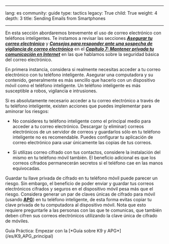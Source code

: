 

---

lang: es
community: guide
type: tactics
legacy: True
child: True
weight: 4
depth: 3
title: Sending Emails from Smartphones

---

En esta sección abordaremos brevemente el uso de correo electrónico con teléfonos inteligentes. Te instamos a revisar las secciones [***Asegurar tu correo electrónico***](/es/chapter_7_1) y [***Consejos para responder ante una sospecha de vigilancia de correo electrónico***](/es/chapter_7_2) en el [***Capítulo 7: Mantener privada tu comunicación en Internet***](/es/chapter-7) en las que hablamos sobre la seguridad básica del correo electrónico. 

En primera instancia, considera si realmente necesitas acceder a tu correo electrónico con tu teléfono inteligente. Asegurar una computadora y su contenido, generalmente es más sencillo que hacerlo con un dispositivo móvil como el teléfono inteligente. Un teléfono inteligente es más susceptible a robos, vigilancia e intrusiones.  

Si es absolutamente necesario acceder a tu correo electrónico a través de tu teléfono inteligente, existen acciones que puedes implementar para aminorar los riesgos:  

- No consideres tu teléfono inteligente como el principal medio para acceder a tu correo electrónico. Descargar (y eliminar) correos electrónicos de un servidor de correos y guardarlos sólo en tu teléfono inteligente no es recomendable. Puedes configurar tu aplicación de correo electrónico para usar únicamente las copias de tus correos.

- Si utilizas correo cifrado con tus contactos, considere la instalación del mismo en tu teléfono móvil también. El beneficio adicional es que los correos cifrados permanecerán secretos si el teléfono cae en las manos equivocadas. 

Guardar tu llave privada de cifrado en tu teléfono móvil puede parecer un riesgo. Sin embargo, el beneficio de poder enviar y guardar tus correos electrónicos cifrados y seguros en el dispositivo móvil pesa más que el riesgo. Considera generar un par de claves únicas de cifrado para móvil (usando [**APG**](/es/APG_principal)) en tu teléfono inteligente, de esta forma evitas copiar tu clave privada de tu computadora al dispositivo móvil. Nota que esto requiere preguntarle a las personas con las que te comunicas, que también deben cifren sus correos electrónicos utilizando la clave única de cifrado de móviles.

<div class=getstarted markdown=1>
Guía Práctica: Empezar con la [*Guía sobre K9 y APG*](/es/K9_APG_principal)
</div>


